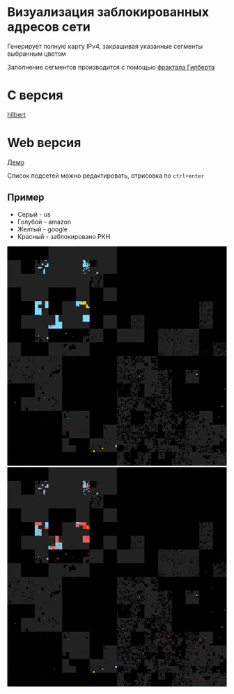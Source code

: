 # Визуализация заблокированных адресов сети

Генерирует полную карту IPv4, закрашивая указанные сегменты выбранным цветом

Заполнение сегментов производится с помощью [фрактала Гилберта](https://github.com/ailove-lab/Ailove-Hilbert)

# C версия

[hilbert](hilbert/)

# Web версия

[Демо](https://ailove-lab.github.io/cidr/)

Список подсетей можно редактировать, отрисовка по `ctrl+enter`

## Пример

 - Серый - us
 - Голубой - amazon
 - Желтый - google
 - Красный - заблокировано РКН

![](without_blocks.png)
![](blocked.png)


